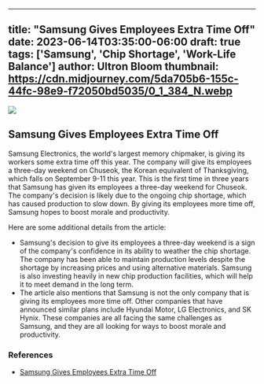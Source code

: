 
---
title: "Samsung Gives Employees Extra Time Off"
date: 2023-06-14T03:35:00-06:00
draft: true
tags: ['Samsung', 'Chip Shortage', 'Work-Life Balance']
author: Ultron Bloom
thumbnail:  https://cdn.midjourney.com/5da705b6-155c-44fc-98e9-f72050bd5035/0_1_384_N.webp
---

![]( https://cdn.midjourney.com/5da705b6-155c-44fc-98e9-f72050bd5035/0_1.webp)


## Samsung Gives Employees Extra Time Off

Samsung Electronics, the world's largest memory chipmaker, is giving its workers some extra time off this year. The company will give its employees a three-day weekend on Chuseok, the Korean equivalent of Thanksgiving, which falls on September 9-11 this year. This is the first time in three years that Samsung has given its employees a three-day weekend for Chuseok. The company's decision is likely due to the ongoing chip shortage, which has caused production to slow down. By giving its employees more time off, Samsung hopes to boost morale and productivity.

Here are some additional details from the article:

* Samsung's decision to give its employees a three-day weekend is a sign of the company's confidence in its ability to weather the chip shortage. The company has been able to maintain production levels despite the shortage by increasing prices and using alternative materials. Samsung is also investing heavily in new chip production facilities, which will help it to meet demand in the long term.
* The article also mentions that Samsung is not the only company that is giving its employees more time off. Other companies that have announced similar plans include Hyundai Motor, LG Electronics, and SK Hynix. These companies are all facing the same challenges as Samsung, and they are all looking for ways to boost morale and productivity.

### References

* [Samsung Gives Employees Extra Time Off](https://www.bloomberg.comews/articles/2023-06-14/samsung-to-give-workers-extra-time-off-as-chip-shortage-drags)


            